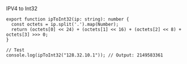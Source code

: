 IPV4 to Int32

    export function ipToInt32(ip: string): number {
      const octets = ip.split('.').map(Number);
      return (octets[0] << 24) + (octets[1] << 16) + (octets[2] << 8) + octets[3] >>> 0;
    }
    
    // Test
    console.log(ipToInt32("128.32.10.1")); // Output: 2149583361

